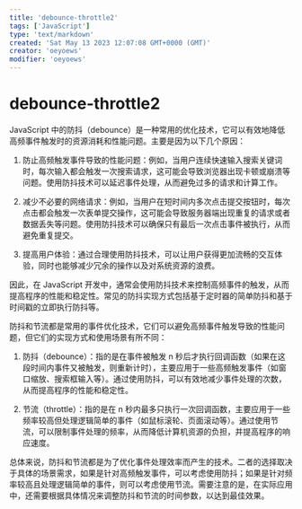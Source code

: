 ```yaml
---
title: 'debounce-throttle2'
tags: ['JavaScript']
type: 'text/markdown'
created: 'Sat May 13 2023 12:07:08 GMT+0000 (GMT)'
creator: 'oeyoews'
modifier: 'oeyoews'
---
```


# debounce-throttle2

JavaScript 中的防抖（debounce）是一种常用的优化技术，它可以有效地降低高频事件触发时的资源消耗和性能问题。主要是因为以下几个原因：

1. 防止高频触发事件导致的性能问题：例如，当用户连续快速输入搜索关键词时，每次输入都会触发一次搜索请求，这可能会导致浏览器出现卡顿或崩溃等问题。使用防抖技术可以延迟事件处理，从而避免过多的请求和计算工作。

1. 减少不必要的网络请求：例如，当用户在短时间内多次点击提交按钮时，每次点击都会触发一次表单提交操作，这可能会导致服务器端出现重复的请求或者数据丢失等问题。使用防抖技术可以确保只有最后一次点击事件被执行，从而避免重复提交。

1. 提高用户体验：通过合理使用防抖技术，可以让用户获得更加流畅的交互体验，同时也能够减少冗余的操作以及对系统资源的浪费。

因此，在 JavaScript 开发中，通常会使用防抖技术来控制高频事件的触发，从而提高程序的性能和稳定性。常见的防抖实现方式包括基于定时器的简单防抖和基于时间戳的立即执行防抖等。

防抖和节流都是常用的事件优化技术，它们可以避免高频事件触发导致的性能问题，但它们的实现方式和使用场景有所不同：

1. 防抖（debounce）：指的是在事件被触发 n 秒后才执行回调函数（如果在这段时间内事件又被触发，则重新计时），主要应用于一些高频触发事件（如窗口缩放、搜索框输入等）。通过使用防抖，可以有效地减少事件处理的次数，从而提高程序的性能和稳定性。

1. 节流（throttle）：指的是在 n 秒内最多只执行一次回调函数，主要应用于一些频率较高但处理逻辑简单的事件（如鼠标滚轮、页面滚动等）。通过使用节流，可以限制事件处理的频率，从而降低计算机资源的负担，并提高程序的响应速度。

总体来说，防抖和节流都是为了优化事件处理效率而产生的技术。二者的选择取决于具体的场景需求，如果是针对高频触发事件，可以考虑使用防抖；如果是针对频率较高且处理逻辑简单的事件，则可以考虑使用节流。需要注意的是，在实际应用中，还需要根据具体情况来调整防抖和节流的时间参数，以达到最佳效果。
